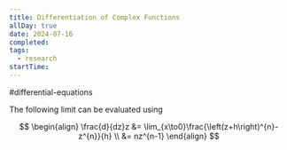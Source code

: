 ```yaml
---
title: Differentiation of Complex Functions
allDay: true
date: 2024-07-16
completed: 
tags:
  - research
startTime:
---
```

#differential-equations 

The following limit can be evaluated using 

$$
\begin{align}
	\frac{d}{dz}z 
		&= \lim_{x\to0}\frac{\left(z+h\right)^{n}-z^{n}}{h} \\
		&= nz^{n-1}
\end{align}
$$